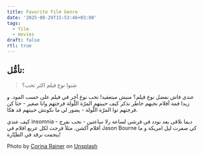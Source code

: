 ```yaml
---
title: Favorite Film Genre
date: '2025-08-29T15:53:46+03:00'
tags:
  - film
  - movies
draft: false
rtl: true
---
```


## تأمُّل:
> شنوا نوع فيلم اكثر تحب؟

عندي فاش نفضل نوع فيلم؟ منيش ميتعقيد! نحب نوع آخر في فيلم على حسب المود. و زيدا فمة أفلام نحبهم خاطر نذكر كيف حبيتهم المرّة اللّولة فرجتهم وانا صغير - حتا كن فرجتهم توا المرّة اللّولة - يضور لي ما نكونش حبيتهم قد هكا.

كيف عندي insomnia - ديما نلاقى  بعد نودد في فرشي لساعة رلا ساعتين - نحب نفرج أفلام أكشن. مثلأ فرجت لكل عربع افلام في Jason Bourne كي صفرت ليل امريكة و ما ينجمت نرقد في الطيّارة!

Photo by [Corina Rainer](https://unsplash.com/@corina_rainer_?utm_content=creditCopyText&utm_medium=referral&utm_source=unsplash) on [Unsplash](https://unsplash.com/photos/white-and-red-plastic-packs-9FDI-_E29fk?utm_content=creditCopyText&utm_medium=referral&utm_source=unsplash)
